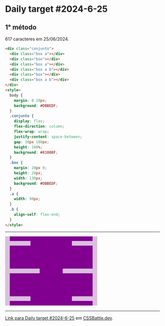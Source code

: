 # Daily target #2024-6-25

## 1° método

617 caracteres em 25/06/2024.

```HTML
<div class="conjunto">
  <div class="box a"></div>
  <div class="box"></div>
  <div class="box a"></div>
  <div class="box a b"></div>
  <div class="box"></div>
  <div class="box a b"></div>
</div>
<style>
  body {
    margin: 0 20px;
    background: #DBBEDF;
  }
  .conjunto {
    display: flex;
    flex-direction: column;
    flex-wrap: wrap;
    justify-content: space-between;
    gap: 30px 100px;
    height: 100%;
    background: #81008F;
  }
  .box {
    margin: 20px 0;
    height: 20px;
    width: 130px;
    background: #DBBEDF;
  }
  .a {
    width: 90px;
  }
  .b {
    align-self: flex-end;
  }
</style>
```

---
<img src="media/2024-6-25.png" title="Daily target #2024-6-25" width="300px">

---

[Link para Daily target #2024-6-25](https://cssbattle.dev/play/qKIRr3xZYc2T6RJLdmSy) em [CSSBattle.dev](https://cssbattle.dev/).